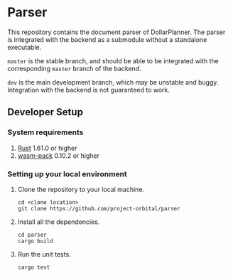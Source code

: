 # Parser
This repository contains the document parser of DollarPlanner. The parser is integrated with the backend as a submodule without a standalone executable.

`master` is the stable branch, and should be able to be integrated with the corresponding `master`
branch of the backend.

`dev` is the main development branch, which may be unstable and buggy.
Integration with the backend is not guaranteed to work.

## Developer Setup

### System requirements
1. [Rust](https://www.rust-lang.org/tools/install) 1.61.0 or higher
2. [wasm-pack](https://rustwasm.github.io/wasm-pack/installer/) 0.10.2 or higher

### Setting up your local environment
1. Clone the repository to your local machine.

    ```
    cd <clone location>
    git clone https://github.com/project-orbital/parser
    ```

2. Install all the dependencies.

    ```
    cd parser
    cargo build
    ```

3. Run the unit tests.

    ```
    cargo test
    ```

